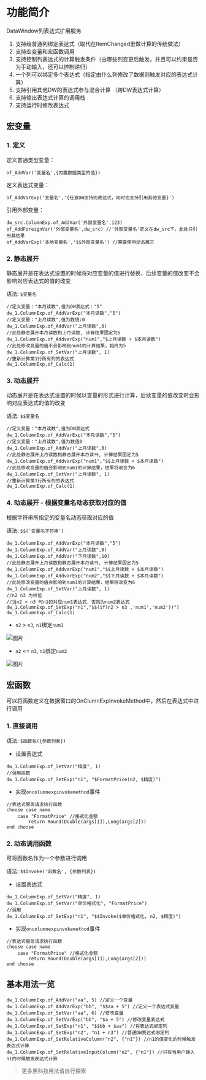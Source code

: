 # 功能简介

DataWindow列表达式扩展服务

1. 支持给普通列绑定表达式（取代在ItemChanged里做计算的传统做法）
2. 支持宏变量和宏函数调用
3. 支持控制列表达式的计算触发条件（由哪些列变更后触发，并且可以约束是否为手动输入，还可以控制递归）
4. 一个列可以绑定多个表达式（指定由什么列修改了数据则触发对应的表达式计算）
5. 支持引用其他DW的表达式参与混合计算 （跨DW表达式计算）
6. 支持输出表达式计算的调用栈
7. 支持运行时修改表达式

## 宏变量

### 1. 定义

定义普通类型变量：

```
of_AddVar('变量名',{内置数据类型的值})
```

定义表达式变量：

```
of_AddVarExp('变量名','{任意DW支持的表达式，同时也支持引用其他变量}')
```

引用外部变量：

```
dw_src.ColumnExp.of_AddVar('外部变量名',123)
of_AddForeignVar('外部变量名',dw_src) //'外部变量名'定义在dw_src下，此处只引用其结果
of_AddVarExp('本地变量名','$$外部变量名') //需要使用动态展开
```

### 2. 静态展开

静态展开是在表达式设置的时候将对应变量的值进行替换，后续变量的值改变不会影响对应表达式的值的改变

语法: `$变量名`

```
//定义变量："本月读数",值为DW表达式："5"
dw_1.ColumnExp.of_AddVarExp("本月读数","5")
//定义变量："上月读数",值为数值:0
dw_1.ColumnExp.of_AddVar("上月读数",0)
//此处静态展开本月读数和上月读数, 计算结果固定为5
dw_1.ColumnExp.of_AddvarExp("num1","$上月读数 + $本月读数")
//此处修改变量的值不会影响到num1的计算结果，始终为5
dw_1.ColumnExp.of_SetVar("上月读数", 1)
//重新计算第1行所有列的表达式
dw_1.ColumnExp.of_Calc(1)
```

### 3. 动态展开

动态展开是在表达式设置的时候以变量的形式进行计算，后续变量的值改变时会影响对应表达式的值的改变

语法: `$$变量名`

```
//定义变量："本月读数",值为DW表达式
dw_1.ColumnExp.of_AddVarExp("本月读数","5")
//定义变量："上月读数",值为数值0
dw_1.ColumnExp.of_AddVar("上月读数",0)
//此处静态展开上月读数和静态展开本月读书, 计算结果固定为5
dw_1.ColumnExp.of_AddvarExp("num1","$$上月读数 + $本月读数")
//此处修改变量的值会影响到num1的计算结果，结果将改变为6
dw_1.ColumnExp.of_SetVar("上月读数", 1)
//重新计算第1行所有列的表达式
dw_1.ColumnExp.of_Calc(1)
```

### 4. 动态展开 - 根据变量名动态获取对应的值

根据字符串所指定的变量名动态获取对应的值

语法: `$$('变量名字符串')`

```
dw_1.ColumnExp.of_AddVarExp("本月读数","5")
dw_1.ColumnExp.of_AddVar("上月读数",0)
dw_1.ColumnExp.of_AddVar("下月读数",10)
//此处静态展开上月读数和静态展开本月读书, 计算结果固定为5
dw_1.ColumnExp.of_AddvarExp("num1","$$上月读数 + $本月读数")
dw_1.ColumnExp.of_AddvarExp("num2","$$下月读数 + $本月读数")
//此处修改变量的值会影响到num1的计算结果，结果将改变为6
dw_1.ColumnExp.of_SetVar("上月读数", 1)
//n2 n3 为栏位
//当n2 > n3 时n1的对应num1表达式，否则为num2表达式
dw_1.ColumnExp.of_SetExp("n1","$$(if(n2 > n3 ,'num1','num2'))")
dw_1.ColumnExp.of_Calc(1)
```

- `n2` > `n3`, `n1`绑定`num1`

![图片](https://user-images.githubusercontent.com/38213294/152972931-9e589f98-2f0d-4c38-8f4b-4156bb2dc612.png)

- `n2` <= `n3`, `n1`绑定`num2`

![图片](https://user-images.githubusercontent.com/38213294/152973091-f683b0c9-6dad-4bb3-a3f0-e01191a658e6.png)

## 宏函数

可以将函数定义在数据窗口的OnClumnExpInvokeMethod中，然后在表达式中进行调用

### 1. 直接调用

语法: `$函数名({参数列表})`

- 设置表达式

```
dw_1.ColumnExp.of_SetVar("精度", 1)
//调用函数
dw_1.ColumnExp.of_SetExp("n1", "$FormatPrice(n2, $精度)")
```

- 实现`oncolumnexpinvokemethod`事件

```
//表达式服务请求执行函数
choose case name
    case "FormatPrice" //格式化金额
        return Round(Double(args[1]),Long(args[2]))
end choose
```

### 2. 动态调用函数

可将函数名作为一个参数进行调用

语法: `$$Invoke('函数名', {参数列表})`

- 设置表达式
```
dw_1.ColumnExp.of_SetVar("精度", 1)
dw_1.ColumnExp.of_SetVar("单价格式化", "FormatPrice")
//调用
dw_1.ColumnExp.of_SetExp("n1", "$$Invoke($单价格式化, n2, $精度)")
```

- 实现`oncolumnexpinvokemethod`事件
```
//表达式服务请求执行函数
choose case name
    case "FormatPrice" //格式化金额
        return Round(Double(args[1]),Long(args[2]))
end choose
```

## 基本用法一览

```
dw_1.ColumnExp.of_AddVar("aa", 5) //定义一个变量
dw_1.ColumnExp.of_AddVarExp("bb", "$$aa + 5") //定义一个表达式变量
dw_1.ColumnExp.of_SetVar("aa", 6) //修改变量
dw_1.ColumnExp.of_SetVarExp("bb", "$a + 5") //修改变量表达式
dw_1.ColumnExp.of_SetExp("n1", "$$bb + $aa") //将表达式绑定列
dw_1.ColumnExp.of_SetExp("n2", "n1 + n3") //普通DW表达式绑定列
dw_1.ColumnExp.of_SetRelativeColumn("n2", {"n1"}) //n1的值变化的时候触发表达式计算
dw_1.ColumnExp.of_SetRelativeInputColumn("n2", {"n1"}) //只有当用户输入n1的时候触发表达式计算
```

> 更多黑科技用法请自行探索
